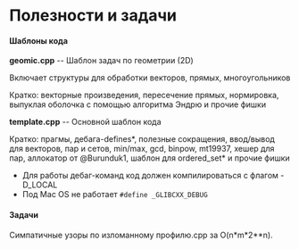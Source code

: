 # Полезности и задачи

#### Шаблоны кода

**geomic.cpp** -- Шаблон задач по геометрии (2D)

Включает структуры для обработки векторов, прямых, многоугольников

Кратко: векторные произведения, пересечение прямых, нормировка, выпуклая оболочка с помощью алгоритма Эндрю и прочие фишки



**template.cpp** -- Основной шаблон кода

Кратко: прагмы, дебага-defines*, полезные сокращения, ввод/вывод для векторов, пар и сетов, min/max, gcd, binpow, mt19937, хешер для пар, аллокатор от @Burunduk1, шаблон для ordered_set\* и прочие фишки

* Для работы дебаг-команд код должен компилироваться с флагом -D_LOCAL
* Под Mac OS не работает  `#define _GLIBCXX_DEBUG`

#### Задачи

Симпатичные узоры по изломанному профилю.cpp за O(n\*m\*2\*\*n).
